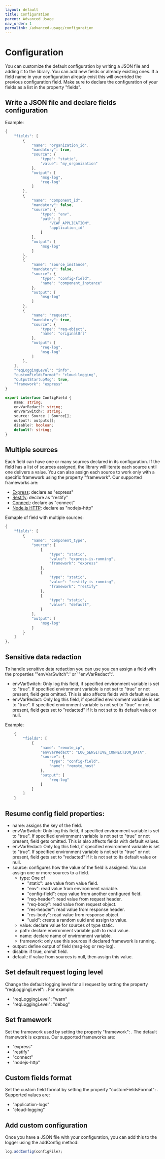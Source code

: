 ```yaml
---
layout: default
title: Configuration
parent: Advanced Usage
nav_order: 1
permalink: /advanced-usage/configuration
---
```


# Configuration
You can customize the default configuration by writing a JSON file and adding it to the library. You can add new fields or already existing ones. If a field name in your configuration already exist this will overrided the previous configuration field.
Make sure to declare the configuration of your fields as a list in the property "fields".


## Write a JSON file and declare fields configuration
Example:
```ts
{
    "fields": [
        {
            "name": "organization_id",
            "mandatory": true,
            "source": {
                "type": "static",
                "value": "my_organization"
            },
            "output": [
                "msg-log",
                "req-log"
            ]
        },
        {
            "name": "component_id",
            "mandatory": false,
            "source": {
                "type": "env",
                "path": [
                    "VCAP_APPLICATION",
                    "application_id"
                ]
            },
            "output": [
                "msg-log"
            ]
        },
        {
            "name": "source_instance",
            "mandatory": false,
            "source": {
                "type": "config-field",
                "name": "component_instance"
            },
            "output": [
                "msg-log"
            ]
        },
        {
            "name": "request",
            "mandatory": true,
            "source": {
                "type": "req-object",
                "name": "originalUrl"
            },
            "output": [
                "req-log".
                "msg-log"
            ]
        },
    ],
    "reqLoggingLevel": "info",
    "customFieldsFormat": "cloud-logging",
    "outputStartupMsg": true,
    "framework": "express"
}
```

```ts
export interface ConfigField {
    name: string;
    envVarRedact?: string;
    envVarSwitch?: string;
    source: Source | Source[];
    output?: outputs[];
    disable?: boolean;
    default?: string;
}
```

## Multiple sources
Each field can have one or many sources declared in its configuration. If the field has a list of sources assigned, the library will iterate each source until one delivers a value. 
You can also assign each source to work only with a specific framework using the property "framework". Our supported frameworks are:
* [Express](https://expressjs.com/): declare as "express"
* [Restify](http://restify.com/): declare as "restify"
* [Connect](https://www.npmjs.com/package/connect): declare as "connect"
* [Node.js HTTP](https://nodejs.org/api/http.html): declare as "nodejs-http"

Exmaple of field with multiple sources:
```ts
{
    "fields": [
        {
            "name": "component_type",
            "source": [
                {
                    "type": "static",
                    "value": "express-is-running",
                    "framework": "express"
                },
                {
                    "type": "static",
                    "value": "restify-is-running",
                    "framework": "restify"
                },
                {
                    "type": "static",
                    "value": "default",
                }
            ],
            "output": [
                "msg-log"
            ]
        }
    ]
},
```

## Sensitive data redaction
To handle sensitive data redaction you can use you can assign a field with the properties '"envVarSwitch":<ENV-VARIABLE>' or '"envVarRedact":<ENV-VARIABLE>'.

* envVarSwitch: 
                      Only log this field, if specified environment variable is set to "true". 
                      If specified environment variable is not set to "true" or not present, field gets omitted. This is also affects fields with default values.
* envVarRedact:
                      Only log this field, if specified environment variable is set to "true". 
                      If specified environment variable is not set to "true" or not present, field gets set to "redacted" if it is not set to its default value or null.

Example:
```ts
    {
        "fields": [
            {
                "name": "remote_ip",
                "envVarRedact": "LOG_SENSITIVE_CONNECTION_DATA",
                "source": {
                    "type": "config-field",
                    "name": "remote_host"
                },
                "output": [
                    "req-log"
                ]
            }
        ] 
    }
```

## Resume config field properties:
* name: assigns the key of the field.
* envVarSwitch: Only log this field, if specified environment variable is set to "true". If specified environment variable is not set to "true" or not present, field gets omitted. This is also affects fields with default values.
* envVarRedact: Only log this field, if specified environment variable is set to "true". If specified environment variable is not set to "true" or not present, field gets set to "redacted" if it is not set to its default value or null.
* source: configures how the value of the field is assigned. You can assign one or more sources to a field.
    -  type: One of
        + "static": use value from value field.
        + "env": read value from environment variable.
        + "config-field": copy value from another configured field.
        + "req-header": read value from request header.
        + "req-body": read value from request object.
        + "res-header": read value from response header.
        + "res-body": read value from response object.
        + "uuid": create a random uuid and assign to value.
    - value: declare value for sources of type static.
    - path: declare environment variable path to read value.
    - name: declare name of environment variable.
    - framework: only use this sources if declared framework is running.
* output: define output of field (msg-log or req-log).
* disable: if true, ommit field.
* default: if value from sources is null, then assign this value.


## Set default request loging level
Change the default logging level for all request by setting the property "reqLoggingLevel": <level>. For example:
* "reqLoggingLevel": "warn"
* "reqLoggingLevel": "debug"

## Set framework
Set the framework used by setting the property "framework": <frameworkName>. The default framework is express.
Our supported frameworks are:
* "express"
* "restify"
* "connect"
* "nodejs-http"

## Custom fields format
Set the custom field format by setting the property "customFieldsFormat": <format>.
Supported values are:
* "application-logs"
* "cloud-logging"

## Add custom configuration
Once you have a JSON file with your configuration, you can add this to the logger using the addConfig method:
```ts
log.addConfig(configFile);
```

